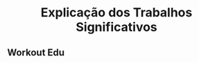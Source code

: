 <div>
    <h1 style="text-align:center">Explicação dos Trabalhos Significativos</<h1><br>
    <h2>Workout Edu</h2>
    <p></p>

</div>